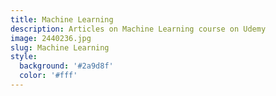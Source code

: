 ```yaml
---
title: Machine Learning
description: Articles on Machine Learning course on Udemy
image: 2440236.jpg
slug: Machine Learning
style:
  background: '#2a9d8f'
  color: '#fff'
---
```

